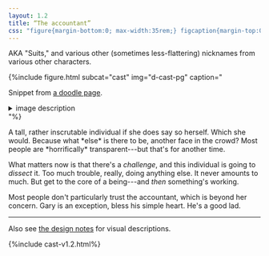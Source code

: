 ```yaml
---
layout: 1.2
title: “The accountant”
css: "figure{margin-bottom:0; max-width:35rem;} figcaption{margin-top:0;} .imgdesc p,.imgdesc li{color:inherit; margin-left:1rem;}"
---
```

AKA "Suits," and various other (sometimes less-flattering) nicknames from various other characters.

{%include figure.html subcat="cast" img="d-cast-pg" caption="<p>Snippet from <a href='../../gallery/badguys'>a doodle page</a>.</p><details class='imgdesc'><summary>image description</summary><p>Gary and the accountant stand close, facing opposite directions, with the accountant’s hand on Gary’s shoulder. Says Gary: “It ain’t <em>that</em> deep—” “Oh,” insists, the accountant, “but it <em>is</em>—”</p></details>"%}

<section markdown="1" id="desc" class="wrap">
A tall, rather inscrutable individual if she does say so herself. Which she would. Because what *else* is there to be, another face in the crowd? Most people are *horrifically* transparent---but that's for another time.

What matters now is that there's a *challenge*, and this individual is going to *dissect* it. Too much trouble, really, doing anything else. It never amounts to much. But get to the core of a being---and *then* something's working.

Most people don't particularly trust the accountant, which is beyond her concern. Gary is an exception, bless his simple heart. He's a good lad.
</section>

----

Also see [the design notes](designnotes/the-accountant) for visual descriptions.

{%include cast-v1.2.html%}